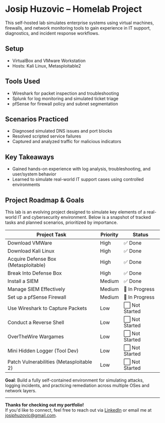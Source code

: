 # Josip Huzovic – Homelab Project

This self-hosted lab simulates enterprise systems using virtual machines, firewalls, and network monitoring tools to gain experience in IT support, diagnostics, and incident response workflows.

## Setup
- VirtualBox and VMware Workstation
- Hosts: Kali Linux, Metasploitable2

## Tools Used
- Wireshark for packet inspection and troubleshooting
- Splunk for log monitoring and simulated ticket triage
- pfSense for firewall policy and subnet segmentation

## Scenarios Practiced
- Diagnosed simulated DNS issues and port blocks
- Resolved scripted service failures
- Captured and analyzed traffic for malicious indicators

## Key Takeaways
- Gained hands-on experience with log analysis, troubleshooting, and user/system behavior
- Learned to simulate real-world IT support cases using controlled environments

## Project Roadmap & Goals

This lab is an evolving project designed to simulate key elements of a real-world IT and cybersecurity environment. Below is a snapshot of tracked tasks and planned scenarios, prioritized by importance.

| Project Task                             | Priority | Status       |
|------------------------------------------|----------|--------------|
| Download VMWare                          | High     | ✅ Done       |
| Download Kali Linux                      | High     | ✅ Done       |
| Acquire Defense Box (Metasploitable)     | High     | ✅ Done       |
| Break Into Defense Box                   | High     | ✅ Done       |
| Install a SIEM                           | Medium   | ✅ Done       |
| Manage SIEM Effectively                  | Medium   | 🔄 In Progress |
| Set up a pfSense Firewall                | Medium   | 🔄 In Progress |
| Use Wireshark to Capture Packets         | Low      | ⬜ Not Started |
| Conduct a Reverse Shell                  | Low      | ⬜ Not Started |
| OverTheWire Wargames                     | Low      | ⬜ Not Started |
| Mini Hidden Logger (Tool Dev)            | Low      | ⬜ Not Started |
| Patch Vulnerabilities (Metasploitable 2) | Low      | ⬜ Not Started |

**Goal**: Build a fully self-contained environment for simulating attacks, logging incidents, and practicing remediation across multiple OSes and network layers.

---

**Thanks for checking out my portfolio!**  
If you'd like to connect, feel free to reach out via [LinkedIn](https://www.linkedin.com/in/josip-huzovic/) or email me at josiphuzovic@gmail.com.
